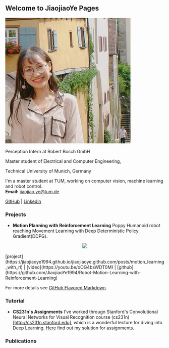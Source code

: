 ## Welcome to JiaojiaoYe Pages




![Profil](imgs/profil.jpg)


Perception Intern at Robert Bosch GmbH

Master student of Electrical and Computer Engineering,

Technical University of Munich, Germany

I'm a master student at TUM, working on computer vision, machine learning and robot control.  
**Email:** jiaojiao.ye@tum.de

[GitHub](https://github.com/JiaojiaoYe1994) | [Linkedin](https://www.linkedin.com/in/jiaojiao-ye-99830b14a/)


### Projects
* **Motion Planning with Reinforcement Learning** 
Poppy Humanoid robot reaching Movement Learning with Deep Deterministic Policy Gradient(DDPG).
 <p align='center'>    
	<img src='/imgs/poppy.gif' width='440'/>
<p/>
[project](https://jiaojiaoye1994.github.io/jiaojiaoye.github.com/posts/motion_learning_with_rl) | [video](https://youtu.be/oOG4bsWDT0M) | [github](https://github.com/JiaojiaoYe1994/Robot-Motion-Learning-with-Reinforcement-Learning)


For more details see [GitHub Flavored Markdown](https://guides.github.com/features/mastering-markdown/).



### Tutorial
* **CS231n's Assignments** 
I've worked througn Stanford's Convolutional Neural Networks for Visual Recognition course (cs231n)[http://cs231n.stanford.edu], which is a wonderful lecture for diving into Deep Learning. [Here](https://github.com/JiaojiaoYe1994/cs231_assignment_solution1718) find out my solution for assignments.


### Publications

